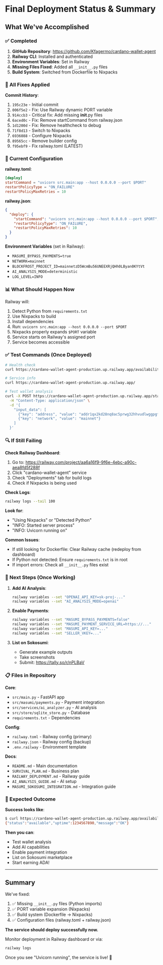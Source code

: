 # Final Deployment Status & Summary

## What We've Accomplished

### ✅ Completed
1. **GitHub Repository**: https://github.com/Kfagermo/cardano-wallet-agent
2. **Railway CLI**: Installed and authenticated
3. **Environment Variables**: Set in Railway
4. **Missing Files Fixed**: Added all `__init__.py` files
5. **Build System**: Switched from Dockerfile to Nixpacks

### 🔧 All Fixes Applied

**Commit History**:
1. `195c23e` - Initial commit
2. `006f5e2` - Fix: Use Railway dynamic PORT variable
3. `914ccb3` - Critical fix: Add missing __init__.py files
4. `6aced0c` - Fix: Remove startCommand from railway.json
5. `1d1200d` - Fix: Remove healthcheck to debug
6. `71f8d13` - Switch to Nixpacks
7. `6936088` - Configure Nixpacks
8. `89565cc` - Remove builder config
9. `f95ebf9` - Fix railway.toml (LATEST)

### 🎯 Current Configuration

**railway.toml**:
```toml
[deploy]
startCommand = "uvicorn src.main:app --host 0.0.0.0 --port $PORT"
restartPolicyType = "ON_FAILURE"
restartPolicyMaxRetries = 10
```

**railway.json**:
```json
{
  "deploy": {
    "startCommand": "uvicorn src.main:app --host 0.0.0.0 --port $PORT",
    "restartPolicyType": "ON_FAILURE",
    "restartPolicyMaxRetries": 10
  }
}
```

**Environment Variables** (set in Railway):
- `MASUMI_BYPASS_PAYMENTS=true`
- `NETWORK=mainnet`
- `BLOCKFROST_PROJECT_ID=mainnetzD5WcmBu56UNEEXRjQHh0LByan0KYtVt`
- `AI_ANALYSIS_MODE=deterministic`
- `LOG_LEVEL=INFO`

### 📊 What Should Happen Now

Railway will:
1. Detect Python from `requirements.txt`
2. Use Nixpacks to build
3. Install dependencies
4. Run: `uvicorn src.main:app --host 0.0.0.0 --port $PORT`
5. Nixpacks properly expands `$PORT` variable
6. Service starts on Railway's assigned port
7. Service becomes accessible

### ✅ Test Commands (Once Deployed)

```bash
# Health check
curl https://cardano-wallet-agent-production.up.railway.app/availability

# Service info
curl https://cardano-wallet-agent-production.up.railway.app/

# Test wallet analysis
curl -X POST https://cardano-wallet-agent-production.up.railway.app/start_job \
  -H "Content-Type: application/json" \
  -d '{
    "input_data": [
      {"key": "address", "value": "addr1qx2kd28nq8ac5prwg32hhvudlwggpgfp8utlyqxu6wqgz62f79qsdmm5dsknt9ecr5w468r9ey0fxwkdrwh08ly3tu9sy0f4qd"},
      {"key": "network", "value": "mainnet"}
    ]
  }'
```

### 🔍 If Still Failing

**Check Railway Dashboard**:
1. Go to: https://railway.com/project/aa6a16f9-9f6e-4ebc-a90c-aea8fd5f288f
2. Click "cardano-wallet-agent" service
3. Check "Deployments" tab for build logs
4. Check if Nixpacks is being used

**Check Logs**:
```bash
railway logs --tail 100
```

**Look for**:
- "Using Nixpacks" or "Detected Python"
- "INFO: Started server process"
- "INFO: Uvicorn running on"

**Common Issues**:
- If still looking for Dockerfile: Clear Railway cache (redeploy from dashboard)
- If Python not detected: Ensure `requirements.txt` is in root
- If import errors: Check all `__init__.py` files exist

### 🚀 Next Steps (Once Working)

1. **Add AI Analysis**:
   ```bash
   railway variables --set "OPENAI_API_KEY=sk-proj-..."
   railway variables --set "AI_ANALYSIS_MODE=openai"
   ```

2. **Enable Payments**:
   ```bash
   railway variables --set "MASUMI_BYPASS_PAYMENTS=false"
   railway variables --set "MASUMI_PAYMENT_SERVICE_URL=https://..."
   railway variables --set "MASUMI_API_KEY=..."
   railway variables --set "SELLER_VKEY=..."
   ```

3. **List on Sokosumi**:
   - Generate example outputs
   - Take screenshots
   - Submit: https://tally.so/r/nPLBaV

### 📋 Files in Repository

**Core**:
- `src/main.py` - FastAPI app
- `src/masumi/payments.py` - Payment integration
- `src/services/ai_analyzer.py` - AI analysis
- `src/store/sqlite_store.py` - Database
- `requirements.txt` - Dependencies

**Config**:
- `railway.toml` - Railway config (primary)
- `railway.json` - Railway config (backup)
- `.env.railway` - Environment template

**Docs**:
- `README.md` - Main documentation
- `SURVIVAL_PLAN.md` - Business plan
- `RAILWAY_DEPLOYMENT.md` - Railway guide
- `AI_ANALYSIS_GUIDE.md` - AI setup
- `MASUMI_SOKOSUMI_INTEGRATION.md` - Integration guide

### 🎯 Expected Outcome

**Success looks like**:
```bash
$ curl https://cardano-wallet-agent-production.up.railway.app/availability
{"status":"available","uptime":1234567890,"message":"OK"}
```

**Then you can**:
- Test wallet analysis
- Add AI capabilities
- Enable payment integration
- List on Sokosumi marketplace
- Start earning ADA!

---

## Summary

We've fixed:
1. ✅ Missing `__init__.py` files (Python imports)
2. ✅ PORT variable expansion (Nixpacks)
3. ✅ Build system (Dockerfile → Nixpacks)
4. ✅ Configuration files (railway.toml + railway.json)

**The service should deploy successfully now.**

Monitor deployment in Railway dashboard or via:
```bash
railway logs
```

Once you see "Uvicorn running", the service is live! 🚀
